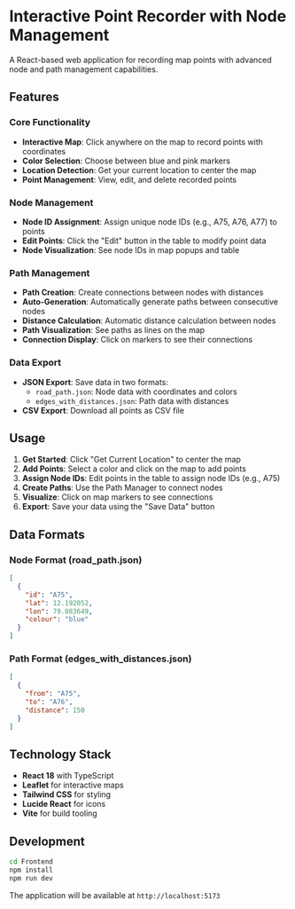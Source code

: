 # Interactive Point Recorder with Node Management

A React-based web application for recording map points with advanced node and path management capabilities.

## Features

### Core Functionality
- **Interactive Map**: Click anywhere on the map to record points with coordinates
- **Color Selection**: Choose between blue and pink markers
- **Location Detection**: Get your current location to center the map
- **Point Management**: View, edit, and delete recorded points

### Node Management
- **Node ID Assignment**: Assign unique node IDs (e.g., A75, A76, A77) to points
- **Edit Points**: Click the "Edit" button in the table to modify point data
- **Node Visualization**: See node IDs in map popups and table

### Path Management
- **Path Creation**: Create connections between nodes with distances
- **Auto-Generation**: Automatically generate paths between consecutive nodes
- **Distance Calculation**: Automatic distance calculation between nodes
- **Path Visualization**: See paths as lines on the map
- **Connection Display**: Click on markers to see their connections

### Data Export
- **JSON Export**: Save data in two formats:
  - `road_path.json`: Node data with coordinates and colors
  - `edges_with_distances.json`: Path data with distances
- **CSV Export**: Download all points as CSV file

## Usage

1. **Get Started**: Click "Get Current Location" to center the map
2. **Add Points**: Select a color and click on the map to add points
3. **Assign Node IDs**: Edit points in the table to assign node IDs (e.g., A75)
4. **Create Paths**: Use the Path Manager to connect nodes
5. **Visualize**: Click on map markers to see connections
6. **Export**: Save your data using the "Save Data" button

## Data Formats

### Node Format (road_path.json)
```json
[
  {
    "id": "A75",
    "lat": 12.192052,
    "lon": 79.083649,
    "colour": "blue"
  }
]
```

### Path Format (edges_with_distances.json)
```json
[
  {
    "from": "A75",
    "to": "A76",
    "distance": 150
  }
]
```

## Technology Stack

- **React 18** with TypeScript
- **Leaflet** for interactive maps
- **Tailwind CSS** for styling
- **Lucide React** for icons
- **Vite** for build tooling

## Development

```bash
cd Frontend
npm install
npm run dev
```

The application will be available at `http://localhost:5173`
